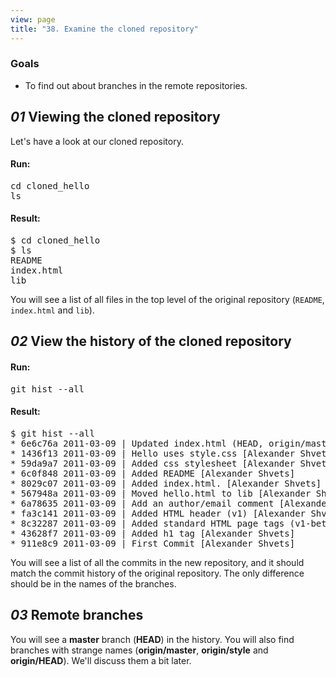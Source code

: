 ```yaml
---
view: page
title: "38. Examine the cloned repository"
---
```


<h3>Goals</h3>

<ul><li>To find out about branches in the remote repositories.</li></ul>

<h2><em>01</em> Viewing the cloned repository</h2>

<p>Let's have a look at our cloned repository.</p>

<h4 class="h4-pre">Run:</h4>

<pre class="instructions">cd cloned_hello
ls</pre>

<h4 class="h4-pre">Result:</h4>

<pre class="sample">$ cd cloned_hello
$ ls
README
index.html
lib</pre>

<p>You will see a list of all files in the top level of the original repository (<code>README</code>, <code>index.html</code> and <code>lib</code>).</p>

<h2><em>02</em> View the history of the cloned repository</h2>

<h4 class="h4-pre">Run:</h4>
<pre class="instructions">git hist --all</pre>
<h4 class="h4-pre">Result:</h4>
<pre class="sample">$ git hist --all
* 6e6c76a 2011-03-09 | Updated index.html (HEAD, origin/master, origin/style, origin/HEAD, master) [Alexander Shvets]
* 1436f13 2011-03-09 | Hello uses style.css [Alexander Shvets]
* 59da9a7 2011-03-09 | Added css stylesheet [Alexander Shvets]
* 6c0f848 2011-03-09 | Added README [Alexander Shvets]
* 8029c07 2011-03-09 | Added index.html. [Alexander Shvets]
* 567948a 2011-03-09 | Moved hello.html to lib [Alexander Shvets]
* 6a78635 2011-03-09 | Add an author/email comment [Alexander Shvets]
* fa3c141 2011-03-09 | Added HTML header (v1) [Alexander Shvets]
* 8c32287 2011-03-09 | Added standard HTML page tags (v1-beta) [Alexander Shvets]
* 43628f7 2011-03-09 | Added h1 tag [Alexander Shvets]
* 911e8c9 2011-03-09 | First Commit [Alexander Shvets]</pre>

<p>You will see a list of all the commits in the new repository, and it should match the commit history of the original repository. The only difference should be in the names of the branches.</p>

<h2><em>03</em> Remote branches</h2>

<p>You will see a <strong>master</strong> branch (<strong><span class="caps">HEAD</span></strong>) in the history.  You will also find branches with strange names (<strong>origin/master</strong>, <strong>origin/style</strong> and <strong>origin/<span class="caps">HEAD</span></strong>).  We'll discuss them a bit later.</p>
